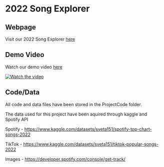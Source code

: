# 2022 Song Explorer

## Webpage
Visit our 2022 Song Explorer [here](https://kasidyffernandes.github.io/project)


## Demo Video
Watch our demo video [here](https://www.youtube.com/watch?v=F2Yyh1KGpdY)

[![Watch the video](https://img.youtube.com/vi/F2Yyh1KGpdY/maxresdefault.jpg)](https://youtu.be/F2Yyh1KGpdY)

## Code/Data
All code and data files have been stored in the ProjectCode folder.

The data used for this project have been aquired through kaggle and Spotify API 

Spotify - https://www.kaggle.com/datasets/sveta151/spotify-top-chart-songs-2022

TikTok - https://www.kaggle.com/datasets/sveta151/tiktok-popular-songs-2022

Images - https://developer.spotify.com/console/get-track/


